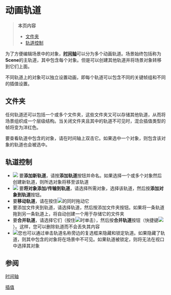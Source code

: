 # 动画轨道

>**本页内容**
>- [文件夹](文件夹)
>- [轨道控制](轨道控制)
 

为了方便编辑场景中的对象，[**时间轴**](../../Interface/timeline.md)可以分为多个动画轨道。场景始终包括称为**Scene**的主轨道，其中包含每个对象。但是可以创建其他轨道并将场景对象转移到它们上面。

不同轨道上的对象可以独立设置动画，即每个轨道可以包含不同的关键帧组和不同的插值设置。

## 文件夹

任何轨道还可以包括一个或多个文件夹，这些文件夹又可以存储其他轨道，从而将场景组织成一个层级结构。当关闭文件夹且其中的轨道不可见时，混合插值类型的帧将变为洋红色。

要查看轨道中包含的对象，请在时间轴上双击它。如果选中一个对象，则包含该对象的轨道也会被选中。

## 轨道控制

- ![](https://cascadeur.com/images/category/2019/04/251584db1942a9c4b4debc304467615323.png) 要**添加新轨道**，请按**添加轨道**按钮并命名。如果选择一个或多个对象然后创建新轨道，则所选对象将移至该轨道
- ![](https://cascadeur.com/images/category/2019/04/2599e5fed203910654ddc231eb6c0360f7.png) 要**将对象添加/传输到轨道**，请选择所需对象，选择该轨道，然后按**添加对象到轨道**按钮。
- 要**移动轨道**，请在按住![](https://cascadeur.com/images/category/2019/06/04d4dc042946b70cd54d7408ee4b7bf323.png)的同时拖动它
- 要添加文件夹到轨道，请选择轨道，然后按添加文件夹按钮。如果将一条轨道拖到另一条轨道上，将自动创建一个用于存储它的文件夹
- 要**合并轨道**，请选择它们（按住![](https://cascadeur.com/images/category/2019/06/04b20ebf82a746c0b3b1d669e8c8466900.png)时单击），然后按**合并轨道**按钮（快捷键![](https://cascadeur.com/images/category/2019/06/04952a0599d0b1a8b61f41a78aa122ce3d.png)）。这样，您可以删除轨道而不会丢失其内容
- ![](https://cascadeur.com/images/category/2019/04/254f558cc7b69ddb19d7507e88db3c0e89.png)您也可以通过单击轨道名称旁边的复选框来隐藏和锁定轨道。如果隐藏了轨道，则其中包含的对象将在场景中不可见。如果轨道被锁定，则将无法在视口中选择其对象
 

## 参阅

[时间轴](../../Interface/timeline.md)

[插值](interpolation.md)